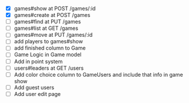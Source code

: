 - [x] games#show at POST /games/:id
- [x] games#create at POST /games
- [ ] games#find at PUT /games
- [ ] games#list at GET /games
- [ ] games#move at PUT /games/:id
- [ ] add players to games#show
- [ ] add finished column to Game 
- [ ] Game Logic in Game model
- [ ] Add in point system
- [ ] users#leaders at GET /users
- [ ] Add color choice column to GameUsers and include that info in game show
- [ ] Add guest users
- [ ] Add user edit page